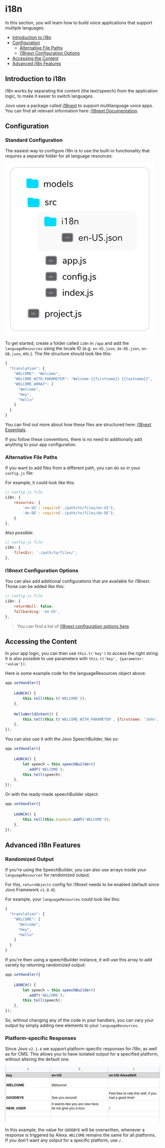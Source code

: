 # i18n

In this section, you will learn how to build voice applications that support multiple languages.

* [Introduction to i18n](#introduction-to-i18n)
* [Configuration](#configuration)
  * [Alternative File Paths](#alternative-file-paths)
  * [i18next Configuration Options](#i18next-configuration-options)
* [Accessing the Content](#accessing-the-content)
* [Advanced i18n Features](#advanced-i18n-features)

## Introduction to i18n

i18n works by separating the content (the text/speech) from the application logic, to make it easier to switch languages.

Jovo uses a package called [i18next](https://www.npmjs.com/package/i18next) to support multilanguage voice apps. You can find all relevant information here: [i18next Documentation](https://www.i18next.com/).

## Configuration

### Standard Configuration

The easiest way to configure i18n is to use the built-in functionality that requires a separate folder for all language resources:

![Jovo Folder Structure i18n](../../img/folder-structure-i18n.jpg "Jovo Folder Structure i18n")

To get started, create a folder called `i18n` in `/app` and add the `languageResources` using the locale ID (e.g. `en-US.json`, `de-DE.json`, `en-GB.json`, etc.). The file structure should look like this:

```javascript
{
  "translation": {
    "WELCOME": "Welcome",
    "WELCOME_WITH_PARAMETER": "Welcome {{firstname}} {{lastname}}",
    "WELCOME_ARRAY": [
      "Welcome",
      "Hey",
      "Hello"
    ]
  }
}
```
You can find out more about how these files are structured here: [i18next Essentials](https://www.i18next.com/essentials.html).

If you follow these conventions, there is no need to additionally add anything to your app configuration.


### Alternative File Paths

If you want to add files from a different path, you can do so in your `config.js` file:

For example, it could look like this:

```javascript
// config.js file
i18n: {
    resources: {
        'en-US': require('./path/to/files/en-US'),
        'de-DE': require('./path/to/files/de-DE'),
    }
},      
```

Also possible:

```javascript
// config.js file
i18n: {
    filesDir: './path/to/files/',
},      
```


### i18next Configuration Options

You can also add additional configurations that are available for i18next. Those can be added like this:

```javascript
// config.js file
i18n: {
    returnNull: false,
    fallbackLng: 'en-US',
},      
```

> You can find a list of [i18next configuration options here](https://www.i18next.com/configuration-options.html).


## Accessing the Content

In your app logic, you can then use `this.t('key')` to access the right string. It is also possible to use parameters with `this.t('key', {parameter: 'value'})`.

Here is some example code for the languageResources object above:

```javascript
app.setHandler({

    LAUNCH() {
        this.tell(this.t('WELCOME'));
    },

    HelloWorldIntent() {
        this.tell(this.t('WELCOME_WITH_PARAMETER', {firstname: 'John', lastname: 'Doe'}));
    },
});
```
You can also use it with the Jovo SpeechBuilder, like so:

```javascript
app.setHandler({

    LAUNCH() {
        let speech = this.speechBuilder()
          .addT('WELCOME');
        this.tell(speech);
    },
});
```

Or with the ready-made speechBuilder object:

```javascript
app.setHandler({

    LAUNCH() {
        this.tell(this.$speech.addT('WELCOME'));
    },
});
```

## Advanced i18n Features

### Randomized Output

If you're using the SpeechBuilder, you can also use arrays inside your `languageResources` for randomized output.

For this, `returnObjects` config for i18next needs to be enabled (default since Jovo Framework `v1.0.0`).

For example, your `languageResources` could look like this:

```javascript
{
  "translation": {
    "WELCOME": [
      "Welcome",
      "Hey",
      "Hello"
    ]
  }
}
```

If you're then using a speechBuilder instance, it will use this array to add variety by returning randomized output:

```javascript
app.setHandler({

    LAUNCH() {
        let speech = this.speechBuilder()
          .addT('WELCOME');
        this.tell(speech);
    },
});
```

So, without changing any of the code in your handlers, you can vary your output by simply adding new elements to your `languageResources`.

### Platform-specific Responses

Since Jovo `v2.1.4` we support platform-specific responses for i18n, as well as for CMS. This allows you to have isolated output for a specified platform, without altering the default one.

![Platform-specific Responses](../../img/platform-specific-responses.jpg "Platform-specific Responses")

In this example, the value for `GOODBYE` will be overwritten, whenever a response is triggered by Alexa. `WELCOME` remains the same for all platforms.
If you don't want any output for a specific platform, use `/`.

<!--[metadata]: {"description": "Learn how to build multilingual Alexa Skills and Google Actions with the Jovo Framework and i18n",
	            "route": "output/i18n"}-->
